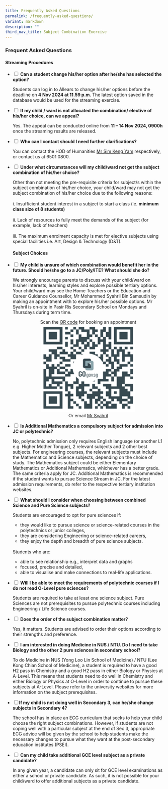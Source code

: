 ```yaml
---
title: Frequently Asked Questions
permalink: /frequently-asked-questions/
variant: markdown
description: ""
third_nav_title: Subject Combination Exercise
---
```

### Frequent Asked Questions

<h4>Streaming Procedures</h4>	

<ul class="jekyllcodex_accordion">

<li><input type="checkbox" id="accordion1">  
<label for="accordion1"><b>Can a student change his/her option after he/she has selected the option?</b></label><div>
<p>Students can log in to Allears to change his/her options before the deadline on <b>4 Nov 2024 at 11.59 p.m</b>. The latest option saved in the database would be used for the streaming exercise.</p></div></li>
	
<li><input type="checkbox" id="accordion2">  
<label for="accordion2"><b>If my child / ward is not allocated the combination/ elective of his/her choice, can we appeal?</b></label><div><p>Yes. The appeal can be conducted online from <b>11 – 14 Nov 2024, 0900h</b> once the streaming results are released.
</p></div></li>
	
<li><input type="checkbox" id="accordion3">  
	<label for="accordion3"><b>Who can I contact should I need further clarifications?</b></label><div><p>You can contact the HOD of Humanities <a href="mailto:sim_keng_yang@moe.edu.sg">Mr Sim Keng Yam</a>  respectively, or contact us at 6501 0800.</p></div></li>

<li><input type="checkbox" id="accordion4">  
<label for="accordion4"><b>Under what circumstances will my child/ward not get the subject combination of his/her choice?</b></label><div><p>Other than not meeting the pre-requisite criteria for subject/s within the subject combination of his/her choice, your child/ward may not get the subject combination of his/her choice due to the following reasons:<br><br>i. Insufficient student interest in a subject to start a class (ie. <b>minimum class size of 8 students)</b><br><br>ii. Lack of resources to fully meet the demands of the subject (for example, lack of teachers)<br><br>iii. The maximum enrolment capacity is met for elective subjects using special facilities i.e. Art, Design &amp; Technology (D&amp;T).
</p></div></li>	
	
<h4>Subject Choices</h4>	

<li><input type="checkbox" id="accordion5">
<label for="accordion5"><b>My child is unsure of which combination would benefit her in the future. Should he/she go to a JC/Poly/ITE? What should she do?</b></label><div><p>We strongly encourage parents to discuss with your child/ward on his/her interests, learning styles and explore possible tertiary options. Your child/ward may see the Home Teachers or the Education and Career Guidance Counsellor, Mr Mohammed Syahril Bin Samsudin by making an appointment with to explore his/her possible options. Mr Syahril is on-site in Pasir Ris Secondary School on Mondays and Thursdays during term time.
<br>
</p><center>Scan the <a href="https://form.gov.sg/658d27daf4c37600123ce269">QR code</a> for booking an appointment
<img width="300px" src="/images/ECG_2024_1.png">
<center>Or email <a href="mailto:Mohammed_syahril_SAMSUDIN@schools.gov.sg">Mr Syahril</a>
<br>
<p></p></center></center></div></li>	

<li><input type="checkbox" id="accordion6">
<label for="accordion6"><b>Is Additional Mathematics a compulsory subject for admission into JC or polytechnic?</b></label>
<div><p>No, polytechnic admission only requires English language (or another L1 e.g. Higher Mother Tongue), 2 relevant subjects and 2 other best subjects. For engineering courses, the relevant subjects must include the Mathematics and Science subjects, depending on the choice of study. The Mathematics subject could be either Elementary Mathematics or Additional Mathematics, whichever has a better grade. The same criteria apply for JC. Additional Mathematics is recommended if the student wants to pursue Science Stream in JC. For the latest admission requirements, do refer to the respective tertiary institution websites.</p></div></li>

<li><input type="checkbox" id="accordion7">
<label for="accordion7"><b>What should I consider when choosing between combined Science and Pure Science subjects?</b></label>
<div><p>Students are encouraged to opt for pure sciences if: <br></p><ul><li>they would like to pursue science or science-related courses in the polytechnics or junior colleges,</li><li>they are considering Engineering or science-related careers,</li><li>they enjoy the depth and breadth of pure science subjects.</li></ul><br>Students who are:<br><ul><li>able to see relationship e.g., interpret data and graphs</li><li>focused, precise and detailed,</li><li>able to visualise and make connections to real-life applications.</li></ul><p></p></div></li><p></p>

<li><input type="checkbox" id="accordion8">
<label for="accordion8"><b>Will I be able to meet the requirements of polytechnic courses if I do not read O-Level pure sciences?</b></label><div><p>Students are required to take at least one science subject. Pure Sciences are not prerequisites to pursue polytechnic courses including Engineering / Life Science courses.</p></div></li>

<li><input type="checkbox" id="accordion9">
	<label for="accordion9"><b>Does the order of the subject combination matter?</b></label><div><p>Yes, it matters. Students are advised to order their options according to their strengths and preference.</p></div></li>

<li><input type="checkbox" id="accordion10">
<label for="accordion10"><b>I am interested in doing Medicine in NUS / NTU. Do I need to take Biology and the other 2 pure sciences in secondary school?</b></label><div><p>To do Medicine in NUS (Yong Loo Lin School of Medicine) / NTU (Lee Kong Chian School of Medicine), a student is required to have a good H2 pass in Chemistry and a good H2 pass in either Biology or Physics at A-Level. This means that students need to do well in Chemistry and either Biology or Physics at O-Level in order to continue to pursue these subjects at A-Level. Please refer to the university websites for more information on the subject prerequisites.</p></div></li>

<li><input type="checkbox" id="accordion11"><label for="accordion11"><b>If my child is not doing well in Secondary 3, can he/she change subjects in Secondary 4?</b></label><div><p>The school has in place an ECG curriculum that seeks to help your child choose the right subject combinations. However, if students are not coping well with a particular subject at the end of Sec 3, appropriate ECG advice will be given by the school to help students make the necessary changes to pursue what they want at the post-secondary education institutes (PSEI).</p></div></li>

<li><input type="checkbox" id="accordion12">
<label for="accordion12"><b>Can my child take additional GCE level subject as a private candidate?</b></label><div><p>In any given year, a candidate can only sit for GCE level examinations as either a school or private candidate. As such, it is not possible for your child/ward to offer additional subjects as a private candidate.</p></div></li>
	
</ul>